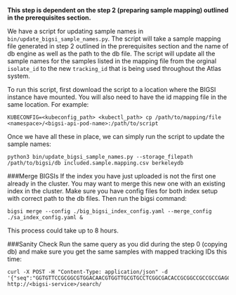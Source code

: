 **This step is dependent on the step 2 (preparing sample mapping) outlined in the
prerequisites section.**

We have a script for updating sample names in `bin/update_bigsi_sample_names.py`.
The script will take a sample mapping file generated in step 2 outlined in the
prerequisites section and the name of db engine as well as the path to the db file.
The script will update all the sample names for the samples listed in the mapping
file from the orginal `isolate_id` to the new `tracking_id` that is being used
throughout the Atlas system.

To run this script, first download the script to a location where the BIGSI instance
have mounted. You will also need to have the id mapping file in the same location.
For example:
```
KUBECONFIG=<kubeconfig_path> <kubectl_path> cp /path/to/mapping/file <namespace>/<bigsi-api-pod-name>:/path/to/script
```

Once we have all these in place, we can simply run the script to update the sample names:
```
python3 bin/update_bigsi_sample_names.py --storage_filepath /path/to/bigsi/db included.sample.mapping.csv berkeleydb
```

###Merge BIGSIs
If the index you have just uploaded is not the first one already in the cluster. You may want
to merge this new one with an existing index in the cluster. Make sure you have config files
for both index setup with correct path to the db files. Then run the bigsi command:
```shell
bigsi merge --config ./big_bigsi_index_config.yaml --merge_config ./sa_index_config.yaml &
```
This process could take up to 8 hours.

###Sanity Check
Run the same query as you did during the step 0 (copying db) and make sure you get the
same samples with mapped tracking IDs this time:
```
curl -X POST -H "Content-Type: application/json" -d '{"seq":"GGTGTTCCGCGGCGTGGACAACGTGGTTGCGTGCCTCGGCGACACCGCGGCCGCCGCCGAGGGGGGGG"}' http://<bigsi-service>/search/
```
